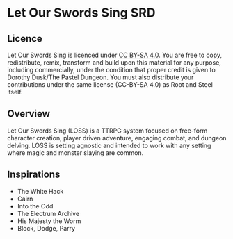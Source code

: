 # Let Our Swords Sing SRD

## Licence

Let Our Swords Sing is licenced under <a href="https://creativecommons.org/licenses/by-sa/4.0/">CC BY-SA 4.0</a>. You are free to copy, redistribute, remix, transform and build upon this material for any purpose, including commercially, under the condition that proper credit is given to Dorothy Dusk/The Pastel Dungeon. You must also distribute your contributions under the same license (CC-BY-SA 4.0) as Root and Steel itself.

## Overview

Let Our Swords Sing (LOSS) is a TTRPG system focused on free-form character creation, player driven adventure, engaging combat, and dungeon delving. LOSS is setting agnostic and intended to work with any setting where magic and monster slaying are common.

## Inspirations

- The White Hack
- Cairn
- Into the Odd
- The Electrum Archive
- His Majesty the Worm
- Block, Dodge, Parry
